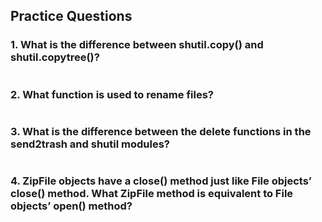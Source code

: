 ## Practice Questions
### 1. What is the difference between shutil.copy() and shutil.copytree()?
```

```
### 2. What function is used to rename files?
```

```
### 3. What is the difference between the delete functions in the send2trash and shutil modules?
```

```
### 4. ZipFile objects have a close() method just like File objects’ close() method. What ZipFile method is equivalent to File objects’ open() method?
```

```